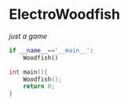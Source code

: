 # ElectroWoodfish
*_just a game_*
```python
if __name__=='__main__':
	Woodfish()
```
```cpp
int main(){
	Woodfish();
	return 0;
}
```
